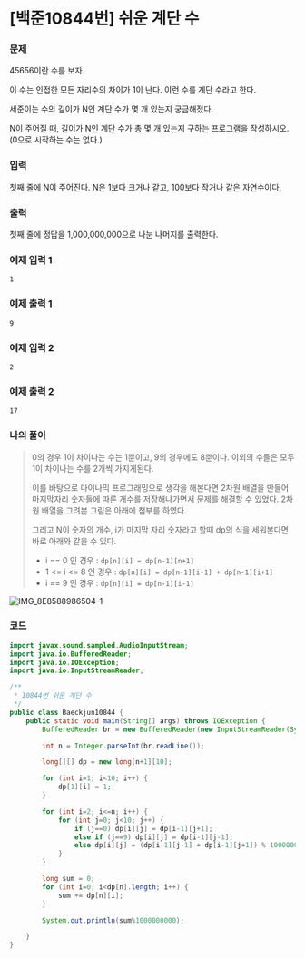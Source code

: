 # [백준10844번] 쉬운 계단 수



### 문제

45656이란 수를 보자.

이 수는 인접한 모든 자리수의 차이가 1이 난다. 이런 수를 계단 수라고 한다.

세준이는 수의 길이가 N인 계단 수가 몇 개 있는지 궁금해졌다.

N이 주어질 때, 길이가 N인 계단 수가 총 몇 개 있는지 구하는 프로그램을 작성하시오. (0으로 시작하는 수는 없다.)



### 입력

첫째 줄에 N이 주어진다. N은 1보다 크거나 같고, 100보다 작거나 같은 자연수이다.



### 출력

첫째 줄에 정답을 1,000,000,000으로 나눈 나머지를 출력한다.



### 예제 입력 1

```
1
```

### 예제 출력 1

```
9
```



### 예제 입력 2

```
2
```

### 예제 출력 2

```
17
```



### 나의 풀이

> 0의 경우 1이 차이나는 수는 1뿐이고, 9의 경우에도 8뿐이다. 이외의 수들은 모두 1이 차이나는 수를 2개씩 가지게된다.
>
> 이를 바탕으로 다이나믹 프로그래밍으로 생각을 해본다면 2차원 배열을 만들어 마지막자리 숫자들에 따른 개수를 저장해나가면서 문제를 해결할 수 있었다. 2차원 배열을 그려본 그림은 아래에 첨부를 하였다.
>
> 그리고 N이 숫자의 개수, i가 마지막 자리 숫자라고 할때 dp의 식을 세워본다면 바로 아래와 같을 수 있다.
>
> - i == 0 인 경우 : `dp[n][i] = dp[n-1][n+1]`
> - 1 <= i <= 8 인 경우 : `dp[n][i] = dp[n-1][i-1] + dp[n-1][i+1]`
> - i == 9 인 경우 : `dp[n][i] = dp[n-1][i-1]`

![IMG_8E8588986504-1](https://user-images.githubusercontent.com/37801041/71626802-630ced80-2c32-11ea-86cb-596069dfc1a5.jpeg)



### 코드

```java
import javax.sound.sampled.AudioInputStream;
import java.io.BufferedReader;
import java.io.IOException;
import java.io.InputStreamReader;

/**
 * 10844번 쉬운 계단 수
 */
public class Baeckjun10844 {
    public static void main(String[] args) throws IOException {
        BufferedReader br = new BufferedReader(new InputStreamReader(System.in));

        int n = Integer.parseInt(br.readLine());

        long[][] dp = new long[n+1][10];

        for (int i=1; i<10; i++) {
            dp[1][i] = 1;
        }

        for (int i=2; i<=n; i++) {
            for (int j=0; j<10; j++) {
                if (j==0) dp[i][j] = dp[i-1][j+1];
                else if (j==9) dp[i][j] = dp[i-1][j-1];
                else dp[i][j] = (dp[i-1][j-1] + dp[i-1][j+1]) % 1000000000;
            }
        }

        long sum = 0;
        for (int i=0; i<dp[n].length; i++) {
            sum += dp[n][i];
        }

        System.out.println(sum%1000000000);

    }
}
```

